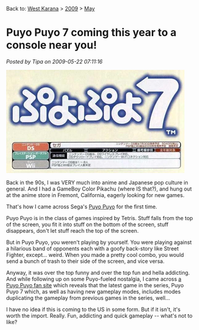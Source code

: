 Back to: [West Karana](/posts/westkarana.md) > [2009](/posts/2009/westkarana.md) > [May](./westkarana.md)
# Puyo Puyo 7 coming this year to a console near you!

*Posted by Tipa on 2009-05-22 07:11:16*

![Puyo Puyo 7](../../../uploads/2009/05/puyo7.jpg "Puyo Puyo 7")

Back in the 90s, I was VERY much into anime and Japanese pop culture in general. And I had a GameBoy Color Pikachu (where IS that?), and hung out at the anime store in Fremont, California, eagerly looking for new games.

That's how I came across Sega's [Puyo Puyo](http://en.wikipedia.org/wiki/Puyo_Pop) for the first time.

Puyo Puyo is in the class of games inspired by Tetris. Stuff falls from the top of the screen, you fit it into stuff on the bottom of the screen, stuff disappears, don't let stuff reach the top of the screen.

But in Puyo Puyo, you weren't playing by yourself. You were playing against a hilarious band of opponents each with a goofy back-story like Street Fighter, except... weird. When you made a pretty cool combo, you would send a bunch of trash to their side of the screen, and vice versa.

Anyway, it was over the top funny and over the top fun and hella addicting. And while following up on some Puyo-fueled nostalgia, I came across [a Puyo Puyo fan site](http://www.puyonexus.net/wiki/Puyo_Puyo_7) which reveals that the latest game in the series, Puyo Puyo 7 which, as well as having new gameplay modes, includes modes duplicating the gameplay from previous games in the series, well...

I have no idea if this is coming to the US in some form. But if it isn't, it's worth the import. Really. Fun, addicting and quick gameplay -- what's not to like?
